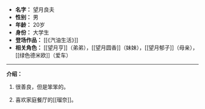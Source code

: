 
- **名字：** 望月良夫
- **性别：** 男
- **年龄：** 20岁
- **身份：** 大学生
- **登场作品：** [[《汽油生活》]] 
- **相关角色：** [[望月亨]]（弟弟），[[望月圆香]]（妹妹），[[望月郁子]]（母亲），[[绿色德米欧]]（爱车）

---

**介绍：** 

1. 很善良，但是笨笨的。

2. 喜欢家庭餐厅的[[瑠奈]]。
